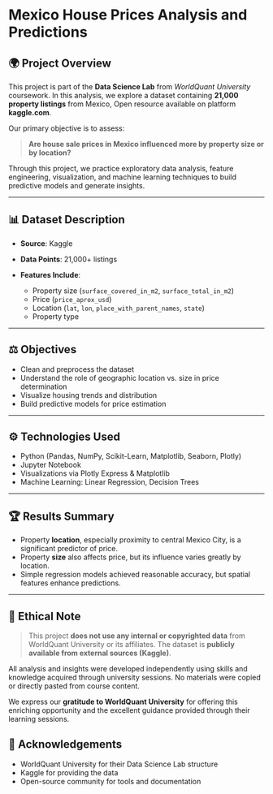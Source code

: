 # Mexico House Prices Analysis and Predictions

## 🌍 Project Overview

This project is part of the **Data Science Lab** from *WorldQuant University* coursework. In this analysis, we explore a dataset containing **21,000 property listings** from Mexico, Open resource available on platform **kaggle.com**.

Our primary objective is to assess:

> **Are house sale prices in Mexico influenced more by property size or by location?**

Through this project, we practice exploratory data analysis, feature engineering, visualization, and machine learning techniques to build predictive models and generate insights.

---

## 📊 Dataset Description

* **Source**: Kaggle 
* **Data Points**: 21,000+ listings
* **Features Include**:

  * Property size (`surface_covered_in_m2`, `surface_total_in_m2`)
  * Price (`price_aprox_usd`)
  * Location (`lat`, `lon`, `place_with_parent_names`, `state`)
  * Property type

---

## ⚖️ Objectives

* Clean and preprocess the dataset
* Understand the role of geographic location vs. size in price determination
* Visualize housing trends and distribution
* Build predictive models for price estimation

---

## ⚙️ Technologies Used

* Python (Pandas, NumPy, Scikit-Learn, Matplotlib, Seaborn, Plotly)
* Jupyter Notebook
* Visualizations via Plotly Express & Matplotlib
* Machine Learning: Linear Regression, Decision Trees

---

## 🏆 Results Summary

* Property **location**, especially proximity to central Mexico City, is a significant predictor of price.
* Property **size** also affects price, but its influence varies greatly by location.
* Simple regression models achieved reasonable accuracy, but spatial features enhance predictions.

---

## 📖 Ethical Note

> This project **does not use any internal or copyrighted data** from WorldQuant University or its affiliates. The dataset is **publicly available from external sources (Kaggle)**.

All analysis and insights were developed independently using skills and knowledge acquired through university sessions. No materials were copied or directly pasted from course content.

We express our **gratitude to WorldQuant University** for offering this enriching opportunity and the excellent guidance provided through their learning sessions.


## 🙏 Acknowledgements

* WorldQuant University for their Data Science Lab structure
* Kaggle for providing the data
* Open-source community for tools and documentation
